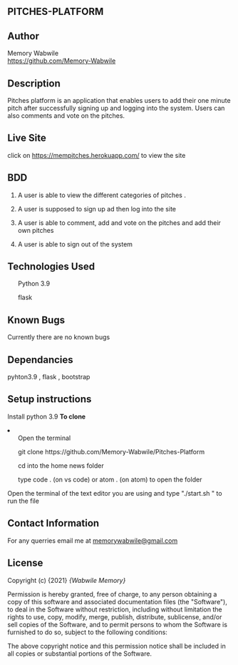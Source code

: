 ## PITCHES-PLATFORM

## Author
Memory Wabwile<br>
 https://github.com/Memory-Wabwile

## Description
Pitches platform is an application that enables users to add their one minute pitch after successfully signing up and logging into the system. Users can also comments and vote on the pitches. 


## Live Site
click on https://mempitches.herokuapp.com/ to view the site

## BDD

1.  A user is able to view the different categories of pitches .<br>

2. A user is supposed to sign up ad then log into the site <br>

3. A user is able to comment, add  and vote on the pitches and add their own pitches<br>

3. A user is able to sign out of the system

## Technologies Used
<ul>Python 3.9</ul>
<ul> flask </ul>

## Known Bugs
Currently there are no known bugs

## Dependancies
pyhton3.9 , flask , bootstrap  

## Setup instructions

Install python 3.9
<strong>To clone</strong>
<li>
<ul>Open the terminal</ul>
<ul> git clone https://github.com/Memory-Wabwile/Pitches-Platform</ul>
<ul>cd into the home news folder</ul>
<ul>type code . (on vs code) or atom . (on atom) to open the folder</ul>
</li>
Open the terminal of the text editor you are using and type "./start.sh " to run the file</br>


## Contact Information
For any querries email me at memorywabwile@gmail.com

## License
Copyright (c) {2021} *{Wabwile Memory}*

Permission is hereby granted, free of charge, to any person obtaining a copy
of this software and associated documentation files (the "Software"), to deal
in the Software without restriction, including without limitation the rights
to use, copy, modify, merge, publish, distribute, sublicense, and/or sell
copies of the Software, and to permit persons to whom the Software is
furnished to do so, subject to the following conditions:

The above copyright notice and this permission notice shall be included in all
copies or substantial portions of the Software.


